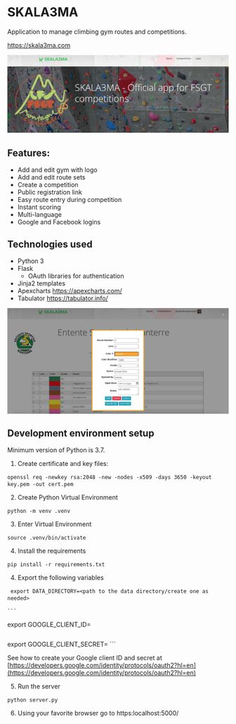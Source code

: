 # SKALA3MA

Application to manage climbing gym routes and competitions. 

https://skala3ma.com

![logo](public/images/skala3ma-front.png)

## Features:
- Add and edit gym with logo
- Add and edit route sets
- Create a competition
- Public registration link
- Easy route entry during competition
- Instant scoring
- Multi-language
- Google and Facebook logins



## Technologies used

- Python 3
- Flask
  - OAuth libraries for authentication
- Jinja2 templates
- Apexcharts https://apexcharts.com/
- Tabulator https://tabulator.info/




![logo](public/images/skala3ma-route-edit.png)

## Development environment setup

Minimum version of Python is 3.7. 

1. Create certificate and key files:
 ``` 
 openssl req -newkey rsa:2048 -new -nodes -x509 -days 3650 -keyout key.pem -out cert.pem
 ```

2. Create Python Virtual Environment
  ```
  python -m venv .venv
  ```

3. Enter Virtual Environment
  ```
  source .venv/bin/activate
  ```

4. Install the requirements
  ```
  pip install -r requirements.txt
  ```
4. Export the following variables 

  ```
   export DATA_DIRECTORY=<path to the data directory/create one as needed>
   ```
	```
   export GOOGLE_CLIENT_ID=<your Google client id>
   ```
   ```
   export GOOGLE_CLIENT_SECRET=<your Google client secret>
  	```
   
   See how to create your Google client ID and secret at [https://developers.google.com/identity/protocols/oauth2?hl=en](https://developers.google.com/identity/protocols/oauth2?hl=en)

5. Run the server
  ```
  python server.py
  ```

6. Using your favorite browser go to https:localhost:5000/




